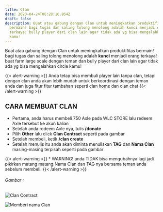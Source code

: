 ```yaml
---
title: Clan
date: 2023-04-24T06:28:16.854Z
draft: false
description: Buat atau gabung dengan Clan untuk meningkatkan produktifitas
  bermain! bagi tugas dan saling tolong menolong adalah kunci menjadi orang
  terkaya! bully player dari clan lain agar tidak ada yg bisa mengalahkan circle
  kamu!
---
```

Buat atau gabung dengan Clan untuk meningkatkan produktifitas bermain! bagi tugas dan saling tolong menolong adalah **kunci** menjadi orang terkaya! buat farm large scale dengan teman dan bully player dari clan lain agar tidak ada yg bisa mengalahkan circle kamu!

{{< alert-warning >}} Anda tetap bisa membuli player lain tanpa clan, tetapi dengan clan anda akan lebih mudah untuk berkoordinasi dengan teman anda dan juga fitur fitur tambahan seperti clan home dan clan chat {{< /alert-warning >}}

## C﻿ARA MEMBUAT CLAN

* Pertama, anda harus membeli 750 Axle pada WLC STORE ﻿lalu redeem Axle tersebut ke akun kalian
* Setelah anda redeem Axle nya, tulis **/donate**
* Pilih **Other** lalu click **Clan Contract** seperti pada gambar
* Setelah membeli, ketik **/clan create** 
* Setelah menulis itu anda akan diminta menuliskan **TAG** dan **Nama Clan** masing-masing terpisah seperti pada gambar

{{< alert-warning >}} * WARNING! anda TIDAK bisa mengubahnya lagi jadi pikirkan matang matang Nama Clan dan TAG nya bersama teman anda sebelum membeli. {{< /alert-warning >}}

###### Gambar :

![](/img/uploads/clan-contract.png "Clan Contract")

![](/img/uploads/contoh-bikin-clan.png "Memberi nama Clan")